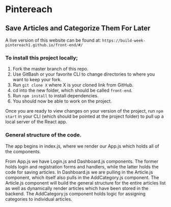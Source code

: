 # Pintereach
## Save Articles and Categorize Them For Later

A live version of this website can be found at:
`https://build-week-pintereach1.github.io/front-end/#/`

### To install this project locally;

1. Fork the master branch of this repo.
1. Use GitBash or your favorite CLI to change directories to where you want to keep your fork.
1. Run `git clone X` where X is your cloned link from GitHub.
1. cd into the new folder, which should be called `front-end`.
1. Run `npm install` to install dependencies.
1. You should now be able to work on the project.

Once you are ready to view changes on your version of the project, run `npm start` in your CLI (which should be pointed at the project folder) to pull up a local server of the React app.

### General structure of the code.
The app begins in index.js, where we render our App.js which holds all of the components.

From App.js we have Login.js and Dashboard.js components. The former holds login and registration forms and handlers, while the latter holds the code for saving articles. In Dashboard.js we are pulling in the Article.js component, which itself also pulls in the AddCategory.js component.
The Article.js component will build the general structure for the entire articles list as well as dynamically render articles which have been stored in the backend. The AddCategory.js component holds logic for assigning categories to individual articles.
